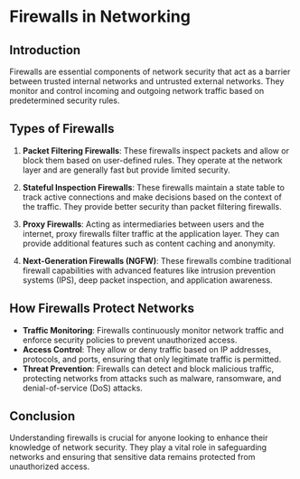 # Firewalls in Networking

## Introduction
Firewalls are essential components of network security that act as a barrier between trusted internal networks and untrusted external networks. They monitor and control incoming and outgoing network traffic based on predetermined security rules.

## Types of Firewalls
1. **Packet Filtering Firewalls**: These firewalls inspect packets and allow or block them based on user-defined rules. They operate at the network layer and are generally fast but provide limited security.

2. **Stateful Inspection Firewalls**: These firewalls maintain a state table to track active connections and make decisions based on the context of the traffic. They provide better security than packet filtering firewalls.

3. **Proxy Firewalls**: Acting as intermediaries between users and the internet, proxy firewalls filter traffic at the application layer. They can provide additional features such as content caching and anonymity.

4. **Next-Generation Firewalls (NGFW)**: These firewalls combine traditional firewall capabilities with advanced features like intrusion prevention systems (IPS), deep packet inspection, and application awareness.

## How Firewalls Protect Networks
- **Traffic Monitoring**: Firewalls continuously monitor network traffic and enforce security policies to prevent unauthorized access.
- **Access Control**: They allow or deny traffic based on IP addresses, protocols, and ports, ensuring that only legitimate traffic is permitted.
- **Threat Prevention**: Firewalls can detect and block malicious traffic, protecting networks from attacks such as malware, ransomware, and denial-of-service (DoS) attacks.

## Conclusion
Understanding firewalls is crucial for anyone looking to enhance their knowledge of network security. They play a vital role in safeguarding networks and ensuring that sensitive data remains protected from unauthorized access.